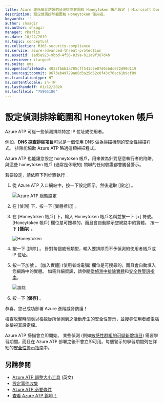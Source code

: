 ```yaml
---
title: Azure 進階威脅防護的偵測排除範圍和 Honeytoken 帳戶設定 | Microsoft Docs
description: 設定偵測排除範圍和 Honeytoken 使用者。
keywords: ''
author: shsagir
ms.author: shsagir
manager: rkarlin
ms.date: 10/22/2019
ms.topic: conceptual
ms.collection: M365-security-compliance
ms.service: azure-advanced-threat-protection
ms.assetid: 1ad5e923-9bbd-4f56-839a-b11a9f387d4b
ms.reviewer: itargoet
ms.suite: ems
ms.openlocfilehash: 4035fbbb3a705cff541c5e07d6bbdce72d99d119
ms.sourcegitcommit: 9673eb49729a06d3a25d52c0f43c76ac61b9cf89
ms.translationtype: HT
ms.contentlocale: zh-TW
ms.lasthandoff: 01/12/2020
ms.locfileid: "75905186"
---
```

# <a name="configure-detection-exclusions-and-honeytoken-accounts"></a>設定偵測排除範圍和 Honeytoken 帳戶

Azure ATP 可從一些偵測排除特定 IP 位址或使用者。 

例如，**DNS 探查排除項目**可以是一個使用 DNS 做為掃描機制的安全性掃描程式。 排除能協助 Azure ATP 略過這類掃描程式。  

Azure ATP 也能讓您設定 honeytoken 帳戶，用來做為針對惡意執行者的陷阱。與這些 honeytoken 帳戶 (通常是休眠的) 關聯的任何驗證都會觸發警示。

若要設定，請依照下列步驟執行︰

1.  從 Azure ATP 入口網站中，按一下設定圖示，然後選取 [設定]  。

    ![Azure ATP 組態設定](media/atp-config-menu.png)

2.  在 [偵測]  下，按一下 [實體標記]  。

3. 在 [Honeytoken 帳戶]  下，輸入 Honeytoken 帳戶名稱並按一下 [+]  符號。 [Honeytoken 帳戶] 欄位是可搜尋的，而且會自動顯示您網路中的實體。 按一下 **[儲存]** 。

   ![Honeytoken](media/honeytoken-sensitive.png)

4. 按一下 [排除]  。 針對每個威脅類型，輸入要排除而不予偵測的使用者帳戶或 IP 位址。 
5. 按一下加號  。 [加入實體]  \(使用者或電腦\) 欄位是可搜尋的，而且會自動填入您網路中的實體。 如需詳細資訊，請參閱[從偵測中排除實體](excluding-entities-from-detections.md)和[安全性警訊指南](suspicious-activity-guide.md)。

   ![排除](media/exclusions.png)

6.  按一下 **[儲存]** 。


恭喜，您已成功部署 Azure 進階威脅防護！

檢查攻擊時間表以檢視從所偵測到之活動產生的安全性警示，並搜尋使用者或電腦並檢視其設定檔。

Azure ATP 掃描會立即開始。 某些偵測 (例如[敏感性群組的可疑新增項目](atp-domain-dominance-alerts.md#suspicious-additions-to-sensitive-groups-external-id-2024)) 需要學習期間，而且在 Azure ATP 部署之後不會立即可用。每個警示的學習期間列在詳細的[安全性警示指南](suspicious-activity-guide.md)中。 


## <a name="see-also"></a>另請參閱
- [Azure ATP 調整大小工具](https://aka.ms/aatpsizingtool) \(英文\)
- [設定事件收集](configure-event-collection.md)
- [Azure ATP 必要條件](atp-prerequisites.md)
- [查看 Azure ATP 論壇！](https://aka.ms/azureatpcommunity)
